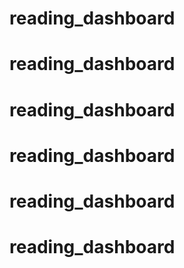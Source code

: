 # reading_dashboard
# reading_dashboard
# reading_dashboard
# reading_dashboard
# reading_dashboard
# reading_dashboard
